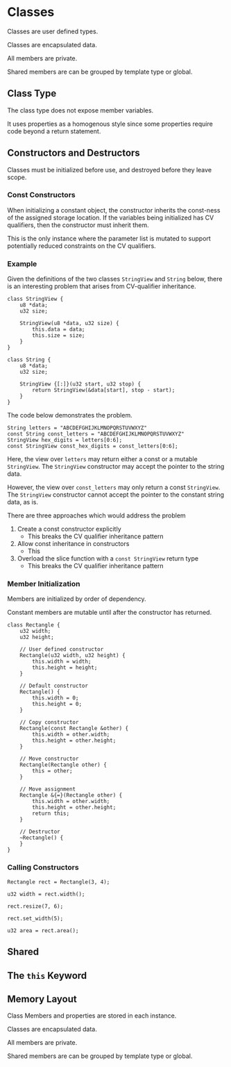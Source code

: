 # Classes

Classes are user defined types.

Classes are encapsulated data.

All members are private.

Shared members are can be grouped by template type or global.

## Class Type

The class type does not expose member variables.

It uses properties as a homogenous style since some
properties require code beyond a return statement.

## Constructors and Destructors

Classes must be initialized before use, and destroyed before they leave scope.

### Const Constructors

When initializing a constant object, the constructor inherits the const-ness of the assigned
storage location. If the variables being initialized has CV qualifiers, then the constructor
must inherit them.

This is the only instance where the parameter list is mutated to support potentially
reduced constraints on the CV qualifiers.

### Example

Given the definitions of the two classes `StringView` and `String` below, there
is an interesting problem that arises from CV-qualifier inheritance.

```mj
class StringView {
    u8 *data;
    u32 size;

    StringView(u8 *data, u32 size) {
        this.data = data;
        this.size = size;
    }
}

class String {
    u8 *data;
    u32 size;

    StringView {[:]}(u32 start, u32 stop) {
        return StringView(&data[start], stop - start);
    }
}
```

The code below demonstrates the problem.

```mj
String letters = "ABCDEFGHIJKLMNOPQRSTUVWXYZ"
const String const_letters = "ABCDEFGHIJKLMNOPQRSTUVWXYZ"
StringView hex_digits = letters[0:6];
const StringView const_hex_digits = const_letters[0:6];
```

Here, the view over `letters` may return either a const or a mutable `StringView`.
The `StringView` constructor may accept the pointer to the string data.

However, the view over `const_letters` may only return a const `StringView`.
The `StringView` constructor cannot accept the pointer to the constant string data, as is.

There are three approaches which would address the problem

1. Create a const constructor explicitly
    - This breaks the CV qualifier inheritance pattern
2. Allow const inheritance in constructors
    - This
3. Overload the slice function with a `const StringView` return type
    - This breaks the CV qualifier inheritance pattern

### Member Initialization

Members are initialized by order of dependency.

Constant members are mutable until after the constructor has returned.

```mj
class Rectangle {
    u32 width;
    u32 height;

    // User defined constructor
    Rectangle(u32 width, u32 height) {
        this.width = width;
        this.height = height;
    }

    // Default constructor
    Rectangle() {
        this.width = 0;
        this.height = 0;
    }

    // Copy constructor
    Rectangle(const Rectangle &other) {
        this.width = other.width;
        this.height = other.height;
    }

    // Move constructor
    Rectangle(Rectangle other) {
        this = other;
    }

    // Move assignment
    Rectangle &{=}(Rectangle other) {
        this.width = other.width;
        this.height = other.height;
        return this;
    }

    // Destructor
    ~Rectangle() {
    }
}
```

### Calling Constructors

```mj
Rectangle rect = Rectangle(3, 4);

u32 width = rect.width();

rect.resize(7, 6);

rect.set_width(5);

u32 area = rect.area();
```

## Shared

## The `this` Keyword

## Memory Layout

Class Members and properties are stored in each instance.

Classes are encapsulated data.

All members are private.

Shared members are can be grouped by template type or global.

